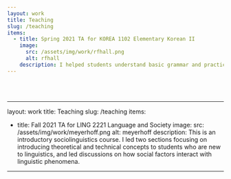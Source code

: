 ```yaml
---
layout: work
title: Teaching
slug: /teaching
items:
  - title: Spring 2021 TA for KOREA 1102 Elementary Korean II
    image:
      src: /assets/img/work/rfhall.png
      alt: rfhall
    description: I helped students understand basic grammar and practice speaking in Korean in an undergraduate language course. 
---
```


<br />
<br />

---
layout: work
title: Teaching
slug: /teaching
items:
  - title: Fall 2021 TA for LING 2221 Language and Society
    image:
      src: /assets/img/work/meyerhoff.png
      alt: meyerhoff
    description: This is an introductory sociolinguistics course. I led two sections focusing on introducing theoretical and technical concepts to students who are new to linguistics, and led discussions on how social factors interact with linguistic phenomena. 
---